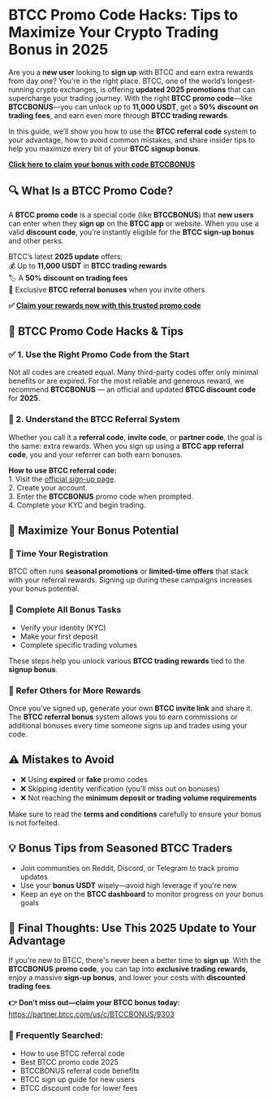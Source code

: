 <h1>BTCC Promo Code Hacks: Tips to Maximize Your Crypto Trading Bonus in 2025</h1>
<p>Are you a <strong>new user</strong> looking to <strong>sign up</strong> with BTCC and earn extra rewards from day one? You're in the right place. BTCC, one of the world’s longest-running crypto exchanges, is offering <strong>updated 2025 promotions</strong> that can supercharge your trading journey. With the right <strong>BTCC promo code</strong>—like <strong>BTCCBONUS</strong>—you can unlock up to <strong>11,000 USDT</strong>, get a <strong>50% discount on trading fees</strong>, and earn even more through <strong>BTCC trading rewards</strong>.</p>
<p>In this guide, we’ll show you how to use the <strong>BTCC referral code</strong> system to your advantage, how to avoid common mistakes, and share insider tips to help you maximize every bit of your <strong>BTCC signup bonus</strong>.</p>
<p><a href="https://partner.btcc.com/us/c/BTCCBONUS/9303" target="_blank"><strong>Click here to claim your bonus with code BTCCBONUS</strong></a></p>
<img src="https://images.mirror-media.xyz/publication-images/bmYz_xYU4kHLnV7ZYCPcQ.png?height=960&amp;width=1920" decoding="async" data-nimg="fill" class="css-xah9so" style="position:absolute;top:0;left:0;bottom:0;right:0;box-sizing:border-box;padding:0;border:none;margin:auto;display:block;width:0;height:0;min-width:100%;max-width:100%;min-height:100%;max-height:100%">
<h2>🔍 What Is a BTCC Promo Code?</h2>
<p>A <strong>BTCC promo code</strong> is a special code (like <strong>BTCCBONUS</strong>) that <strong>new users</strong> can enter when they <strong>sign up</strong> on the <strong>BTCC app</strong> or website. When you use a valid <strong>discount code</strong>, you’re instantly eligible for the <strong>BTCC sign-up bonus</strong> and other perks.</p>
<p>BTCC’s latest <strong>2025 update</strong> offers:<br>💰 Up to <strong>11,000 USDT</strong> in <strong>BTCC trading rewards</strong><br>🏷️ A <strong>50% discount on trading fees</strong><br>🎁 Exclusive <strong>BTCC referral bonuses</strong> when you invite others</p>
<p><strong>✅ <a href="https://partner.btcc.com/us/c/BTCCBONUS/9303" target="_blank">Claim your rewards now with this trusted promo code</a></strong></p>
<h2>🧠 BTCC Promo Code Hacks & Tips</h2>
<h3>✅ 1. Use the Right Promo Code from the Start</h3>
<p>Not all codes are created equal. Many third-party codes offer only minimal benefits or are expired. For the most reliable and generous reward, we recommend <strong>BTCCBONUS</strong> — an official and updated <strong>BTCC discount code</strong> for <strong>2025</strong>.</p>
<h3>🔄 2. Understand the BTCC Referral System</h3>
<p>Whether you call it a <strong>referral code</strong>, <strong>invite code</strong>, or <strong>partner code</strong>, the goal is the same: extra rewards. When you sign up using a <strong>BTCC app referral code</strong>, you and your referrer can both earn bonuses.</p>
<p><strong>How to use BTCC referral code:</strong><br>1. Visit the <a href="https://partner.btcc.com/us/c/BTCCBONUS/9303" target="_blank">official sign-up page</a>.<br>2. Create your account.<br>3. Enter the <strong>BTCCBONUS</strong> promo code when prompted.<br>4. Complete your KYC and begin trading.</p>
<h2>🎯 Maximize Your Bonus Potential</h2>
<h3>📅 Time Your Registration</h3>
<p>BTCC often runs <strong>seasonal promotions</strong> or <strong>limited-time offers</strong> that stack with your referral rewards. Signing up during these campaigns increases your bonus potential.</p>
<h3>🎯 Complete All Bonus Tasks</h3>
<ul><li>Verify your identity (KYC)</li><li>Make your first deposit</li><li>Complete specific trading volumes</li></ul>
<p>These steps help you unlock various <strong>BTCC trading rewards</strong> tied to the <strong>signup bonus</strong>.</p>
<h3>👥 Refer Others for More Rewards</h3>
<p>Once you’ve signed up, generate your own <strong>BTCC invite link</strong> and share it. The <strong>BTCC referral bonus</strong> system allows you to earn commissions or additional bonuses every time someone signs up and trades using your code.</p>
<h2>⚠️ Mistakes to Avoid</h2>
<ul><li>❌ Using <strong>expired</strong> or <strong>fake</strong> promo codes</li><li>❌ Skipping identity verification (you’ll miss out on bonuses)</li><li>❌ Not reaching the <strong>minimum deposit or trading volume requirements</strong></li></ul>
<p>Make sure to read the <strong>terms and conditions</strong> carefully to ensure your bonus is not forfeited.</p>
<h2>💡 Bonus Tips from Seasoned BTCC Traders</h2>
<ul><li>Join communities on Reddit, Discord, or Telegram to track promo updates</li><li>Use your <strong>bonus USDT</strong> wisely—avoid high leverage if you're new</li><li>Keep an eye on the <strong>BTCC dashboard</strong> to monitor progress on your bonus goals</li></ul>
<h2>🚀 Final Thoughts: Use This 2025 Update to Your Advantage</h2>
<p>If you're new to BTCC, there's never been a better time to <strong>sign up</strong>. With the <strong>BTCCBONUS</strong> <strong>promo code</strong>, you can tap into <strong>exclusive trading rewards</strong>, enjoy a massive <strong>sign-up bonus</strong>, and lower your costs with <strong>discounted trading fees</strong>.</p>
<p><strong>👉 Don’t miss out—claim your BTCC bonus today:</strong><br><a href="https://partner.btcc.com/us/c/BTCCBONUS/9303" target="_blank">https://partner.btcc.com/us/c/BTCCBONUS/9303</a></p>
<h3>💬 Frequently Searched:</h3>
<ul><li>How to use BTCC referral code</li><li>Best BTCC promo code 2025</li><li>BTCCBONUS referral code benefits</li><li>BTCC sign up guide for new users</li><li>BTCC discount code for lower fees</li></ul>
